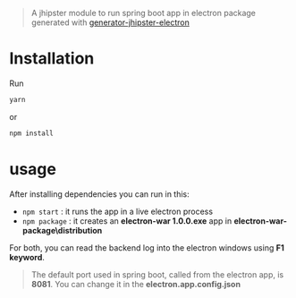 > A jhipster module to run spring boot app in electron package generated with [generator-jhipster-electron](https://github.com/amanganiello90/generator-jhipster-electron)

# Installation

Run 

```bash
yarn
```

or

```bash
npm install
```


# usage

After installing dependencies you can run in this:

* `npm start` : it runs the app in a live electron process
* `npm package` : it creates an **electron-war 1.0.0.exe** app in **electron-war-package\distribution**

For both, you can read the backend log into the electron windows using **F1 keyword**.

> The default port used in spring boot, called from the electron app, is **8081**. You can change it in the **electron.app.config.json**
